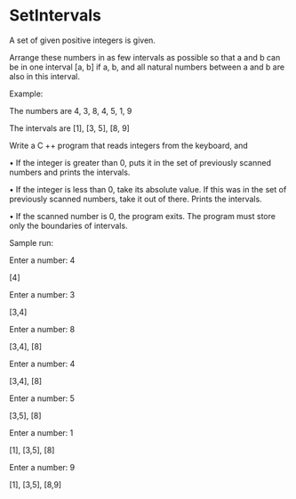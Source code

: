 # SetIntervals
A set of given positive integers is given.

Arrange these numbers in as few intervals as possible so that a and b can be in one
interval [a, b] if a, b, and all natural numbers between a and b are also in this interval.

Example:

The numbers are 4, 3, 8, 4, 5, 1, 9

The intervals are [1], [3, 5], [8, 9]

Write a C ++ program that reads integers from the keyboard, and

• If the integer is greater than 0, puts it in the set of previously scanned numbers and
prints the intervals.

• If the integer is less than 0, take its absolute value. If this was in the set of previously
scanned numbers, take it out of there. Prints the intervals.

• If the scanned number is 0, the program exits.
The program must store only the boundaries of intervals.

Sample run:

Enter a number: 4

[4]

Enter a number: 3

[3,4]

Enter a number: 8

[3,4], [8]

Enter a number: 4

[3,4], [8]

Enter a number: 5

[3,5], [8]

Enter a number: 1

[1], [3,5], [8]

Enter a number: 9

[1], [3,5], [8,9]
